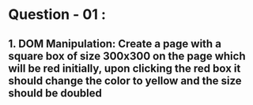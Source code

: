 # **Question - 01 :**

## **1. DOM Manipulation: Create a page with a square box of size 300x300 on the page which will be red initially, upon clicking the red box it should change the color to yellow and the size should be doubled**